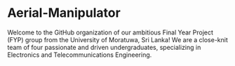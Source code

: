 # Aerial-Manipulator
Welcome to the GitHub organization of our ambitious Final Year Project (FYP) group from the University of Moratuwa, Sri Lanka! We are a close-knit team of four passionate and driven undergraduates, specializing in Electronics and Telecommunications Engineering.
